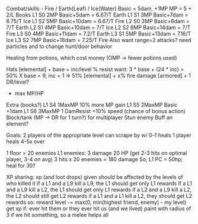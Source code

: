 Combat/skills - Fire / Earth(Leaf) / Ice(Water)
Basic = 5dam, +1MP
MP = 5 + 2/L
Books
L1 S0 2MP Basic+5dam = 6.67/T Earth
L1 S1 3MP Basic+7dam = 6.75/T Ice
L1 S2 5MP Basic+10dam = 6.67/T Fire
L2 S0 3MP Basic+8dam = 7/T Earth
L2 S1 4MP Basic+10dam = 7/T Ice
L2 S2 6MP Basic+14dam = 7/T Fire
L3 S0 4MP Basic+11dam = 7.2/T Earth
L3 S1 5MP Basic+13dam = 7.16/T Ice
L3 S2 7MP Basic+18dam = 7.25/T Fire
Also want range=2 attacks? need particles and to change hunt/door behavior

Healing from potions, which cost money (OMP -> fewer potions used)

Hats
[elemental] + base + inc/level % resist
  want: 3 * base + (24 * inc) = 50%
  X base = 9, inc = 1 => 51%
[elemental] + x% fire damage
[armored] + 1 DR/level?
+ max MP/HP

Extra (books?)
L1 S4 1MaxMP 10% more MP gain
L1 S5 2MaxMP Basic +1dam
L1 S6 3MaxMP 1 DamResist
+10% speed (chance of bonus action)
Block/tank (MP -> DR for 1 turn?) for multiplayer
Stun enemy
Buff an element?


Goals:
  2 players of the appropriate level can scrape by w/ 0-1 heals
  1 player heals 4-5x over

1 floor = 20 enemies
L1 enemies:
  3 damage
  20 HP (get 2-3 hits on optimal player, 3-4 on avg)
3 hits x 20 enemies = 180 damage
  So, L1 PC = 50hp; heal for 30?


XP sharing:
  xp (and loot drops) given should be affected by the levels of who killed it
  if a L1 and a L9 kill a L9, the L1 should get only L1 rewards
  if a L1 and a L9 kill a L2, the L1 should get only L1 rewards
  if a L2 and a L9 kill a L2, the L2 should still get L2 rewards
  if a L1 and a L1 kill a L2, they should get L2 rewards
  so: reward level -= max(0, min(highest friend, enemy) - my level)
  get xp if:
    ever hit them or they ever hit us (and we lived)
      paint with radius of 3 if we hit something, so a melee helps all